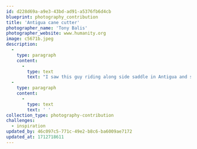 ```yaml
---
id: d228d69a-a9e3-43bd-ad91-a5376fb6d4cb
blueprint: photography_contribution
title: 'Antigua cane cutter'
photographer_name: 'Tony Balis'
photographer_website: www.humanity.org
image: c5671b.jpeg
description:
  -
    type: paragraph
    content:
      -
        type: text
        text: "I saw this guy riding along side saddle in Antigua and stopped to talk. He thought that a clean-cut white guy might want to buy drugs. I said no, I wanted to photograph him and his donkey. He was delighted. So I asked him to ride out a little into the field next to the road and then turn and charge at me with the machete. That's how I got such a natural smile!"
  -
    type: paragraph
    content:
      -
        type: text
        text: ' '
collection_type: photography-contribution
challenges:
  - inspiration
updated_by: 46c097c5-771c-49e2-b8c6-ba6009ae7172
updated_at: 1712718611
---
```

